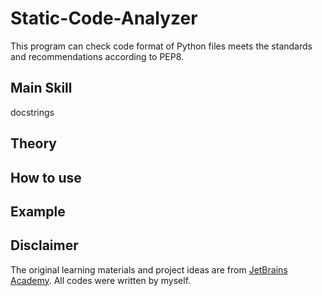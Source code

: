 # Static-Code-Analyzer
This program can check code format of Python files meets the standards and recommendations according to PEP8.
## Main Skill
docstrings
## Theory

## How to use


## Example

## Disclaimer
The original learning materials and project ideas are from [JetBrains Academy](https://www.jetbrains.com/academy/). All codes were written by myself.